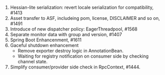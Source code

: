 1. Hessian-lite serialization: revert locale serialization for compatibility, #1413
2. Asset transfer to ASF, includeing pom, license, DISCLAIMER and so on, #1491
3. Introduce of new dispatcher policy: EagerThreadpool, #1568
4. Separate monitor data with group and version, #1407
5. Spring Boot Enhancenment, #1611
6. Gaceful shutdown enhancement
   - Remove exporter destroy logic in AnnotationBean.
   - Waiting for registry notification on consumer side by checking channel state.
7. Simplify consumer/provider side check in RpcContext, #1444.
